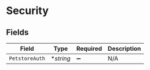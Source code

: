 # Security


## Fields

| Field              | Type               | Required           | Description        |
| ------------------ | ------------------ | ------------------ | ------------------ |
| `PetstoreAuth`     | **string*          | :heavy_minus_sign: | N/A                |
